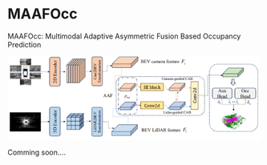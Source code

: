 # MAAFOcc
MAAFOcc: Multimodal Adaptive Asymmetric Fusion Based Occupancy Prediction

![MAAFOcc](figs/overview.png)


Comming soon....
